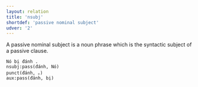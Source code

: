 ```yaml
---
layout: relation
title: 'nsubj'
shortdef: 'passive nominal subject'
udver: '2'
---
```


A passive nominal subject is a noun phrase which is the syntactic subject of a passive clause.

~~~ sdparse
Nó bị đánh .
nsubj:pass(đánh, Nó)
punct(đánh, 。)
aux:pass(đánh, bị)
~~~

<!-- Interlanguage links updated Út 9. května 2023, 20:04:24 CEST -->
